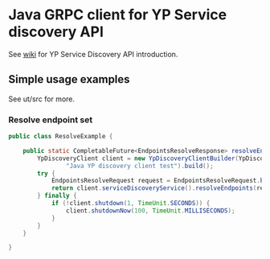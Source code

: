 # Java GRPC client for YP Service discovery API

See [wiki](https://wiki.yandex-team.ru/yp/discovery/) for YP Service Discovery API introduction.

## Simple usage examples

See ut/src for more.
 
### Resolve endpoint set

```java
public class ResolveExample {

    public static CompletableFuture<EndpointsResolveResponse> resolveEndpoints() {
        YpDiscoveryClient client = new YpDiscoveryClientBuilder(YpDiscoveryInstance.CROSS_DC,
                "Java YP discovery client test").build();
        try {
            EndpointsResolveRequest request = EndpointsResolveRequest.builder("sas", "test").build();
            return client.serviceDiscoveryService().resolveEndpoints(request);
        } finally {
            if (!client.shutdown(1, TimeUnit.SECONDS)) {
                client.shutdownNow(100, TimeUnit.MILLISECONDS);
            }
        }
    }

}
```
